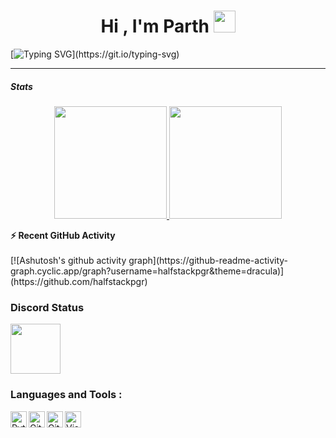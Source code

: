 <h1 align="center">Hi , I'm Parth <img src="https://media.giphy.com/media/TEnXkcsHrP4YedChhA/giphy.gif" width="35"></h1>
<p align="center">

[![Typing SVG](https://readme-typing-svg.demolab.com?font=Fira+Code&weight=500&size=34&duration=1000&pause=1000&color=1BF700&background=000000&center=true&vCenter=true&width=1000&height=100&lines=Started+with+batch+files+;Shifted+to+Cyber+Security+;Was+a+skid+back+then;Moved+to+threat+protection;Learnt+Python;Learnt+logic;Polished+Maths;And+here+I+am+experimenting+with;AI+and+ML+frameworks.)](https://git.io/typing-svg)


---
<h5>Stats</h5>
<p align="center">
<a href="https://github.com/azizovrafael">
  <img height="180em" src="https://github-readme-stats-eight-theta.vercel.app/api?username=azizovrafael&show_icons=true&theme=algolia&include_all_commits=true&count_private=true"/>
  <img height="180em" src="https://github-readme-stats-eight-theta.vercel.app/api/top-langs/?username=azizovrafael&layout=compact&langs_count=8&theme=algolia&include_all_commits=true&count_private=true"/>
</a>
</p>



<summary><b>⚡ Recent GitHub Activity</b></summary>
  <br/>
[![Ashutosh's github activity graph](https://github-readme-activity-graph.cyclic.app/graph?username=halfstackpgr&theme=dracula)](https://github.com/halfstackpgr)
  <br/>


### Discord Status
<a href="https://discord.c99.nl/widget/theme-2/909619403350503536.png">
<img height="80px" src="https://discord.c99.nl/widget/theme-2/909619403350503536.png" />
</a>

### Languages and Tools : 

[<img align="left" alt="Python" width="26px" src="https://skillicons.dev/icons?i=python" />](https://python.org)
[<img align="left" alt="Git" width="26px" src="https://skillicons.dev/icons?i=git" />](https://git-scm.com)
[<img align="left" alt="GitHub" width="26px" src="https://cdn4.iconfinder.com/data/icons/socialcones/508/Github-128.png" />](https://github.com)
[<img align="left" alt="Visual Studio Code" width="26px" src="https://skillicons.dev/icons?i=vscode" />](https://code.visualstudio.com)
<br />
<br />
